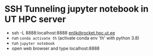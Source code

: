 # SSH Tunneling jupyter notebook in UT HPC server

- ssh -L 8888:localhost:8888 enlik@rocket.hpc.ut.ee
- run `conda activate th` (activate conda env 'th' with python 3.8)
- run `jupyter notebook`
- open web browser and type localhost:8888
